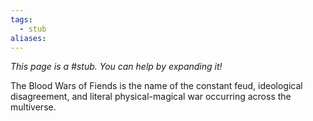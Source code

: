 ```yaml
---
tags:
  - stub
aliases:
---
```


*This page is a #stub. You can help by expanding it!*

The Blood Wars of Fiends is the name of the constant feud, ideological disagreement, and literal physical-magical war occurring across the multiverse.
